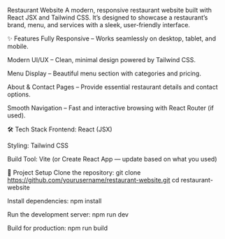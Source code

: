 Restaurant Website
A modern, responsive restaurant website built with React JSX and Tailwind CSS.
It’s designed to showcase a restaurant’s brand, menu, and services with a sleek, user-friendly interface.

✨ Features
Fully Responsive – Works seamlessly on desktop, tablet, and mobile.

Modern UI/UX – Clean, minimal design powered by Tailwind CSS.

Menu Display – Beautiful menu section with categories and pricing.

About & Contact Pages – Provide essential restaurant details and contact options.

Smooth Navigation – Fast and interactive browsing with React Router (if used).

🛠 Tech Stack
Frontend: React (JSX)

Styling: Tailwind CSS

Build Tool: Vite (or Create React App — update based on what you used)

📂 Project Setup
Clone the repository:
git clone https://github.com/yourusername/restaurant-website.git
cd restaurant-website

Install dependencies:
npm install

Run the development server:
npm run dev

Build for production:
npm run build
